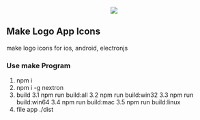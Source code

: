<p align="center"><img src="https://i.imgur.com/flcMvDC.png"></p>

## Make Logo App Icons

make logo icons for ios, android, electronjs


### Use make Program
1. npm i
2. npm i -g nextron
3. build
    3.1 npm run build:all
    3.2 npm run build:win32
    3.3 npm run build:win64
    3.4 npm run build:mac
    3.5 npm run build:linux
4. file app ./dist